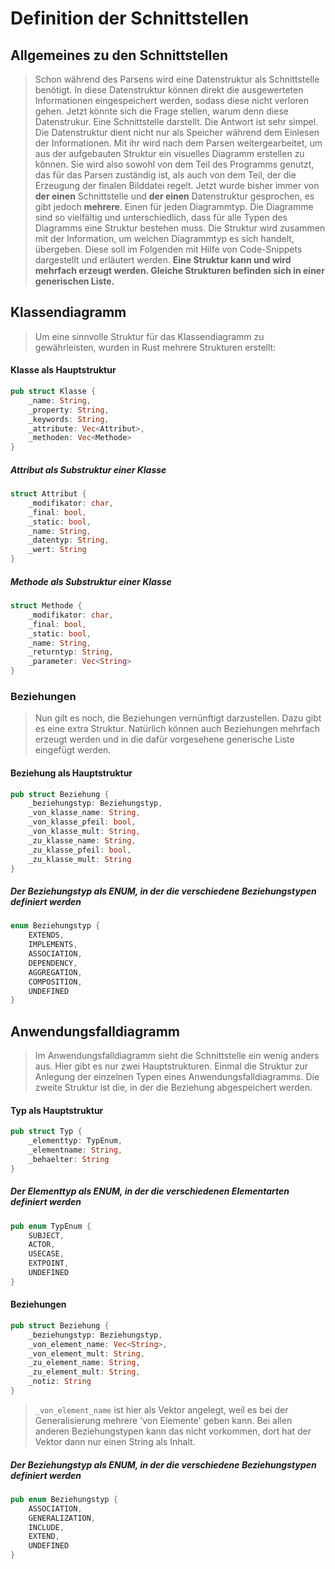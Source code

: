 # Definition der Schnittstellen

## Allgemeines zu den Schnittstellen

> Schon während des Parsens wird eine Datenstruktur als Schnittstelle benötigt. In diese Datenstruktur können direkt die ausgewerteten Informationen eingespeichert werden, sodass diese nicht verloren gehen.
> Jetzt könnte sich die Frage stellen, warum denn diese Datenstrukur. Eine Schnittstelle darstellt. Die Antwort ist sehr simpel. Die Datenstruktur dient nicht nur als Speicher während dem Einlesen der Informationen.
> Mit ihr wird nach dem Parsen weitergearbeitet, um aus der aufgebauten Struktur ein visuelles Diagramm erstellen zu können. Sie wird also sowohl von dem Teil des Programms genutzt, das für das Parsen zuständig ist, als auch von dem Teil, der die Erzeugung der finalen Bilddatei regelt.
> Jetzt wurde bisher immer von **der einen** Schnittstelle und **der einen** Datenstruktur gesprochen, es gibt jedoch **mehrere**. Einen für jeden Diagrammtyp.
> Die Diagramme sind so vielfältig und unterschiedlich, dass für alle Typen des Diagramms eine Struktur bestehen muss. Die Struktur wird zusammen mit der Information, um welchen Diagrammtyp es sich handelt, übergeben. Diese soll im Folgenden mit Hilfe von Code-Snippets dargestellt und erläutert werden.
> **Eine Struktur kann und wird mehrfach erzeugt werden. Gleiche Strukturen befinden sich in einer generischen Liste.**
## Klassendiagramm

> Um eine sinnvolle Struktur für das Klassendiagramm zu gewährleisten, wurden in Rust mehrere Strukturen erstellt:

#### Klasse als Hauptstruktur
```rust
pub struct Klasse {
    _name: String,
    _property: String,
    _keywords: String,
    _attribute: Vec<Attribut>,
    _methoden: Vec<Methode>
}
```

##### Attribut als Substruktur einer Klasse
```rust
struct Attribut {
    _modifikator: char,
    _final: bool,
    _static: bool,
    _name: String,
    _datentyp: String,
    _wert: String
}
```

##### Methode als Substruktur einer Klasse
```rust
struct Methode {
    _modifikator: char,
    _final: bool,
    _static: bool,
    _name: String,
    _returntyp: String,
    _parameter: Vec<String>
}
```

### Beziehungen
> Nun gilt es noch, die Beziehungen vernünftigt darzustellen. Dazu gibt es eine extra Struktur. Natürlich können auch Beziehungen mehrfach erzeugt werden und in die dafür vorgesehene generische Liste eingefügt werden.

#### Beziehung als Hauptstruktur
```rust
pub struct Beziehung {
    _beziehungstyp: Beziehungstyp,
    _von_klasse_name: String,
    _von_klasse_pfeil: bool,
    _von_klasse_mult: String,
    _zu_klasse_name: String,
    _zu_klasse_pfeil: bool,
    _zu_klasse_mult: String
}
```

##### Der Beziehungstyp als ENUM, in der die verschiedene Beziehungstypen definiert werden
```rust
enum Beziehungstyp {
    EXTENDS,
    IMPLEMENTS,
    ASSOCIATION,
    DEPENDENCY,
    AGGREGATION,
    COMPOSITION,
    UNDEFINED
}
```
## Anwendungsfalldiagramm
> Im Anwendungsfalldiagramm sieht die Schnittstelle ein wenig anders aus. Hier gibt es nur zwei Hauptstrukturen. Einmal die Struktur zur Anlegung der einzelnen Typen eines Anwendungsfalldiagramms. Die zweite Struktur ist die, in der die Beziehung abgespeichert werden.

#### Typ als Hauptstruktur
```rust
pub struct Typ {
    _elementtyp: TypEnum,
    _elementname: String,
    _behaelter: String
}
```

##### Der Elementtyp als ENUM, in der die verschiedenen Elementarten definiert werden
```rust
pub enum TypEnum {
    SUBJECT,
    ACTOR,
    USECASE,
    EXTPOINT,
    UNDEFINED
}
```

#### Beziehungen
```rust
pub struct Beziehung {
    _beziehungstyp: Beziehungstyp,
    _von_element_name: Vec<String>,
    _von_element_mult: String,
    _zu_element_name: String,
    _zu_element_mult: String,
    _notiz: String
}
```
> `_von_element_name` ist hier als Vektor angelegt, weil es bei der Generalisierung mehrere 'von Elemente' geben kann. Bei allen anderen Beziehungstypen kann das nicht vorkommen, dort hat der Vektor dann nur einen String als Inhalt.

##### Der Beziehungstyp als ENUM, in der die verschiedene Beziehungstypen definiert werden
```rust
pub enum Beziehungstyp {
    ASSOCIATION,
    GENERALIZATION,
    INCLUDE,
    EXTEND,
    UNDEFINED
}
```
